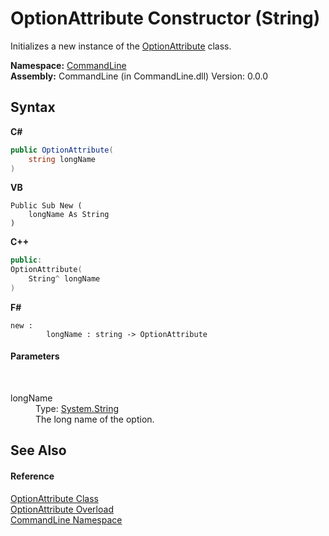 # OptionAttribute Constructor (String)
 

Initializes a new instance of the <a href="T_CommandLine_OptionAttribute">OptionAttribute</a> class.

**Namespace:**&nbsp;<a href="N_CommandLine">CommandLine</a><br />**Assembly:**&nbsp;CommandLine (in CommandLine.dll) Version: 0.0.0

## Syntax

**C#**<br />
``` C#
public OptionAttribute(
	string longName
)
```

**VB**<br />
``` VB
Public Sub New ( 
	longName As String
)
```

**C++**<br />
``` C++
public:
OptionAttribute(
	String^ longName
)
```

**F#**<br />
``` F#
new : 
        longName : string -> OptionAttribute
```


#### Parameters
&nbsp;<dl><dt>longName</dt><dd>Type: <a href="https://docs.microsoft.com/dotnet/api/system.string" target="_blank">System.String</a><br />The long name of the option.</dd></dl>

## See Also


#### Reference
<a href="T_CommandLine_OptionAttribute">OptionAttribute Class</a><br /><a href="Overload_CommandLine_OptionAttribute__ctor">OptionAttribute Overload</a><br /><a href="N_CommandLine">CommandLine Namespace</a><br />